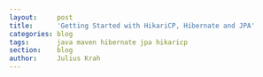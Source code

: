 ```yaml
---
layout:     post
title:      'Getting Started with HikariCP, Hibernate and JPA'
categories: blog
tags:       java maven hibernate jpa hikaricp
section:    blog
author:     Julius Krah
---
```

